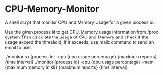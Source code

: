 # CPU-Memory-Monitor
A shell script that monitor CPU and Memory Usage for a given process id:

Use the given process id to get CPU, Memory usage information from /proc system
Then calculate the usage of CPU and Memory and check if the usage exceed the threshold,
If it exceeds, use mailx command to send an email to user.

./monitor.sh {process id} -cpu {cpu usage percentage} {maximum reports} {time interval}
./monitor {process id} -cpu {cpu usage percentage} -mem {maximum memory in kB} {maximum reports} {time interval}

